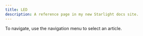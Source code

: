 ```yaml
---
title: LED
description: A reference page in my new Starlight docs site.
---
```

To navigate, use the navigation menu to select an article.